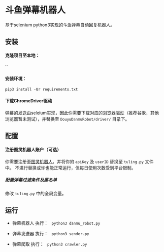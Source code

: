# 斗鱼弹幕机器人
基于selenium python3实现的斗鱼弹幕自动回复机器人。

## 安装
#### 克隆项目至本地：
``

#### 安装环境：
`pip3 install -Ur requirements.txt`

#### 下载ChromeDriver驱动
弹幕的发送由seleium实现，因此你需要下载对应的[浏览器驱动](http://npm.taobao.org/mirrors/chromedriver/)（推荐谷歌，其他浏览器暂未测试），并替换至  `DouyuDanmuRobot/driver/` 目录下。


## 配置
#### 注册图灵机器人账户（可选）
你需要注册至[图灵机器人](http://www.tuling123.com/sso-web/register)，并将你的 `apiKey` 及 `userID` 替换至 `tuling.py` 文件中。
不进行替换或许也能正常运行，但每日使用次数受到平台限制。


##### 配置弹幕过滤条件及黑名单
修改 `tuling.py` 中的全局变量。

## 运行
- 弹幕机器人
执行： ` python3 danmu_robot.py`

- 弹幕发送器
执行： ` python3 sender.py`

- 弹幕爬取
执行： ` python3 crawler.py`

